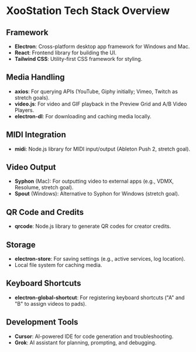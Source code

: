# XooStation Tech Stack Overview

## Framework
- **Electron**: Cross-platform desktop app framework for Windows and Mac.
- **React**: Frontend library for building the UI.
- **Tailwind CSS**: Utility-first CSS framework for styling.

## Media Handling
- **axios**: For querying APIs (YouTube, Giphy initially; Vimeo, Twitch as stretch goals).
- **video.js**: For video and GIF playback in the Preview Grid and A/B Video Players.
- **electron-dl**: For downloading and caching media locally.

## MIDI Integration
- **midi**: Node.js library for MIDI input/output (Ableton Push 2, stretch goal).

## Video Output
- **Syphon** (Mac): For outputting video to external apps (e.g., VDMX, Resolume, stretch goal).
- **Spout** (Windows): Alternative to Syphon for Windows (stretch goal).

## QR Code and Credits
- **qrcode**: Node.js library to generate QR codes for creator credits.

## Storage
- **electron-store**: For saving settings (e.g., active services, log location).
- Local file system for caching media.

## Keyboard Shortcuts
- **electron-global-shortcut**: For registering keyboard shortcuts ("A" and "B" to assign videos to pads).

## Development Tools
- **Cursor**: AI-powered IDE for code generation and troubleshooting.
- **Grok**: AI assistant for planning, prompting, and debugging.